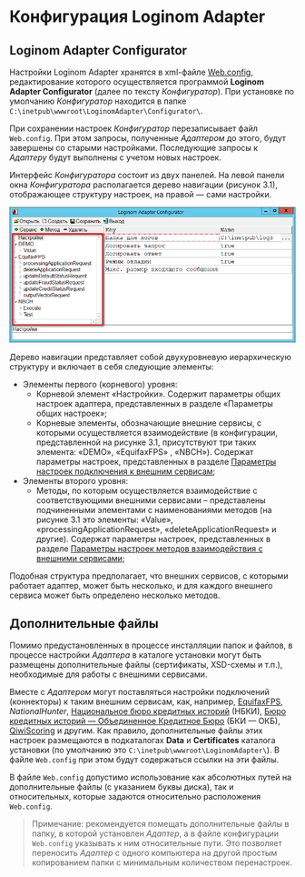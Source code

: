 # Конфигурация Loginom Adapter

## Loginom Adapter Configurator

Настройки Loginom Adapter хранятся в xml-файле [Web.config](https://ru.wikipedia.org/wiki/Web.config), редактирование которого осуществляется программой **Loginom Adapter Configurator** (далее по тексту *Конфигуратор*). При установке по умолчанию *Конфигуратор* находится в папке `C:\inetpub\wwwroot\LoginomAdapter\Configurator\`.

При сохранении настроек *Конфигуратор* перезаписывает файл `Web.config`. При этом запросы, полученные *Адаптером* до этого, будут завершены со старыми настройками. Последующие запросы к *Адаптеру* будут выполнены с учетом новых настроек.

Интерфейс *Конфигуратора* состоит из двух панелей. На левой панели окна *Конфигуратора* располагается дерево навигации (рисунок 3.1), отображающее структуру настроек, на правой — сами настройки.

![Рисунок 3.1 – Дерево навигации настроек](./images/adapter_navigation_tree.png)

Дерево навигации представляет собой двухуровневую иерархическую структуру и включает в себя следующие элементы:

* Элементы первого (корневого) уровня:
  * Корневой элемент «Настройки». Содержит параметры общих настроек адаптера, представленных в разделе «Параметры общих настроек»;
  * Корневые элементы, обозначающие внешние сервисы, с которыми осуществляется взаимодействие (в конфигурации, представленной на рисунке 3.1, присутствуют три таких элемента: «DEMO», «EquifaxFPS» , «NBCH»). Содержат параметры настроек, представленных в разделе [Параметры настроек подключения к внешним сервисам](./parameters#parametry-nastroek-podklyucheniya-k-vneshnim-servisam);
* Элементы второго уровня:
  * Методы, по которым осуществляется взаимодействие с соответствующими внешними сервисами – представлены подчиненными элементами с наименованиями методов (на рисунке 3.1 это элементы: «Value», «processingApplicationRequest», «deleteApplicationRequest» и другие). Содержат параметры настроек, представленных в разделе [Параметры настроек методов взаимодействия с внешними сервисами](./parameters#parametry-nastroek-metodov-vzaimodeystviya-s-vneshnimi-servisami);

Подобная структура предполагает, что внешних сервисов, с которыми работает адаптер, может быть несколько, и для каждого внешнего сервиса может быть определено несколько методов.

## Дополнительные файлы

Помимо предустановленных в процессе инсталляции папок и файлов, в процессе настройки *Адаптера* в каталоге установки могут быть размещены дополнительные файлы (сертификаты, XSD-схемы и т.п.), необходимые для работы с внешними сервисами.

Вместе с *Адаптером* могут поставляться настройки подключений (коннекторы) к таким внешним сервисам, как, например, [EquifaxFPS](https://www.equifax.ru), *NationalHunter*, [Национальное бюро кредитных историй](https://www.nbki.ru/) (НБКИ), [Бюро кредитных историй — Объединенное Кредитное Бюро](https://bki-okb.ru) (БКИ — ОКБ), [QiwiScoring](https://corp.qiwi.com/business/banks/scoring.action) и другим. Как правило, дополнительные файлы этих настроек размещаются в подкаталогах **Data** и **Certificates** каталога установки (по умолчанию это `C:\inetpub\wwwroot\LoginomAdapter\`). В файле `Web.config` при этом будут содержаться ссылки на эти файлы.

В файле `Web.config` допустимо использование как абсолютных путей на дополнительные файлы (с указанием буквы диска), так и относительных, которые задаются относительно расположения `Web.config`.

> Примечание: рекомендуется помещать дополнительные файлы в папку, в которой установлен *Адаптер*, а в файле конфигурации `Web.config` указывать к ним относительные пути. Это позволяет переносить *Адаптер* с одного компьютера на другой простым копированием папки с минимальным количеством перенастроек.
